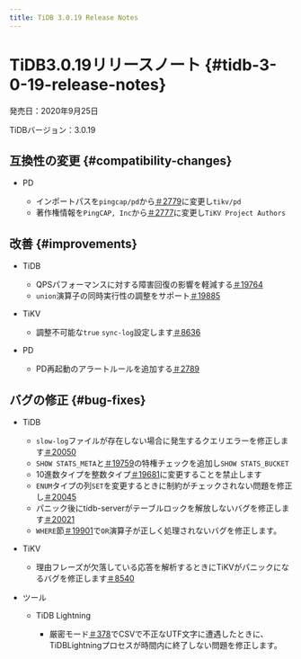 ```yaml
---
title: TiDB 3.0.19 Release Notes
---
```


# TiDB3.0.19リリースノート {#tidb-3-0-19-release-notes}

発売日：2020年9月25日

TiDBバージョン：3.0.19

## 互換性の変更 {#compatibility-changes}

-   PD

    -   インポートパスを`pingcap/pd`から[＃2779](https://github.com/pingcap/pd/pull/2779)に変更し`tikv/pd`
    -   著作権情報を`PingCAP, Inc`から[＃2777](https://github.com/pingcap/pd/pull/2777)に変更し`TiKV Project Authors`

## 改善 {#improvements}

-   TiDB

    -   QPSパフォーマンスに対する障害回復の影響を軽減する[＃19764](https://github.com/pingcap/tidb/pull/19764)
    -   `union`演算子の同時実行性の調整をサポート[＃19885](https://github.com/pingcap/tidb/pull/19885)

-   TiKV

    -   調整不可能な`true` `sync-log`設定します[＃8636](https://github.com/tikv/tikv/pull/8636)

-   PD

    -   PD再起動のアラートルールを追加する[＃2789](https://github.com/pingcap/pd/pull/2789)

## バグの修正 {#bug-fixes}

-   TiDB

    -   `slow-log`ファイルが存在しない場合に発生するクエリエラーを修正します[＃20050](https://github.com/pingcap/tidb/pull/20050)
    -   `SHOW STATS_META`と[＃19759](https://github.com/pingcap/tidb/pull/19759)の特権チェックを追加し`SHOW STATS_BUCKET`
    -   10進数タイプを整数タイプ[＃19681](https://github.com/pingcap/tidb/pull/19681)に変更することを禁止します
    -   `ENUM`タイプの列`SET`を変更するときに制約がチェックされない問題を修正し[＃20045](https://github.com/pingcap/tidb/pull/20045)
    -   パニック後にtidb-serverがテーブルロックを解放しないバグを修正します[＃20021](https://github.com/pingcap/tidb/pull/20021)
    -   `WHERE`節[＃19901](https://github.com/pingcap/tidb/pull/19901)で`OR`演算子が正しく処理されないバグを修正します。

-   TiKV

    -   理由フレーズが欠落している応答を解析するときにTiKVがパニックになるバグを修正します[＃8540](https://github.com/tikv/tikv/pull/8540)

-   ツール

    -   TiDB Lightning

        -   厳密モード[＃378](https://github.com/pingcap/tidb-lightning/pull/378)でCSVで不正なUTF文字に遭遇したときに、TiDBLightningプロセスが時間内に終了しない問題を修正します。
